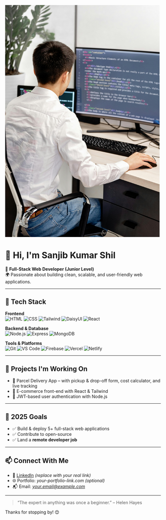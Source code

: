<img src="https://github.com/tanu42012/tanu42012/raw/main/pexels-mikhail-nilov-7988081.jpg" width="500" />


# 👋 Hi, I'm Sanjib Kumar Shil

🎯 **Full-Stack Web Developer (Junior Level)**  
🌍 Passionate about building clean, scalable, and user-friendly web applications.

---

## 🚀 Tech Stack

**Frontend**  
![HTML](https://img.shields.io/badge/HTML5-E34F26?style=flat&logo=html5&logoColor=white)
![CSS](https://img.shields.io/badge/CSS3-1572B6?style=flat&logo=css3&logoColor=white)
![Tailwind](https://img.shields.io/badge/Tailwind_CSS-38B2AC?style=flat&logo=tailwind-css&logoColor=white)
![DaisyUI](https://img.shields.io/badge/DaisyUI-FF69B4?style=flat&logo=daisyui&logoColor=white)
![React](https://img.shields.io/badge/React-20232A?style=flat&logo=react&logoColor=61DAFB)

**Backend & Database**  
![Node.js](https://img.shields.io/badge/Node.js-339933?style=flat&logo=node.js&logoColor=white)
![Express](https://img.shields.io/badge/Express.js-000000?style=flat&logo=express&logoColor=white)
![MongoDB](https://img.shields.io/badge/MongoDB-4EA94B?style=flat&logo=mongodb&logoColor=white)

**Tools & Platforms**  
![Git](https://img.shields.io/badge/Git-F05032?style=flat&logo=git&logoColor=white)
![VS Code](https://img.shields.io/badge/VS%20Code-007ACC?style=flat&logo=visual-studio-code&logoColor=white)
![Firebase](https://img.shields.io/badge/Firebase-FFCA28?style=flat&logo=firebase&logoColor=black)
![Vercel](https://img.shields.io/badge/Vercel-000000?style=flat&logo=vercel&logoColor=white)
![Netlify](https://img.shields.io/badge/Netlify-00C7B7?style=flat&logo=netlify&logoColor=white)

---

## 📌 Projects I'm Working On

- 🚚 Parcel Delivery App – with pickup & drop-off form, cost calculator, and live tracking
- 🛒 E-commerce front-end with React & Tailwind
- 🔐 JWT-based user authentication with Node.js

---

## 🎯 2025 Goals

- ✅ Build & deploy 5+ full-stack web applications
- ✅ Contribute to open-source
- ✅ Land a **remote developer job**

---

## 📫 Connect With Me

- 🔗 [LinkedIn](https://www.linkedin.com/) *(replace with your real link)*
- 🌐 Portfolio: *your-portfolio-link.com* *(optional)*
- 📬 Email: *your.email@example.com*

---

> “The expert in anything was once a beginner.” – Helen Hayes

Thanks for stopping by! 😊  

